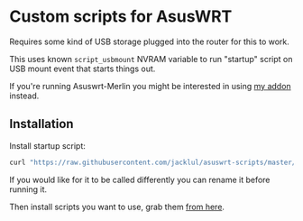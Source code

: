 # Custom scripts for AsusWRT

Requires some kind of USB storage plugged into the router for this to work.

This uses known `script_usbmount` NVRAM variable to run "startup" script on USB mount event that starts things out.

If you're running Asuswrt-Merlin you might be interested in using [my addon](Merlin/) instead.

## Installation

Install startup script:

```bash
curl "https://raw.githubusercontent.com/jacklul/asuswrt-scripts/master/startup.sh" -o /jffs/startup.sh && /bin/sh /jffs/startup.sh install
```

If you would like for it to be called differently you can rename it before running it.

Then install scripts you want to use, grab them [from here](scripts/).
